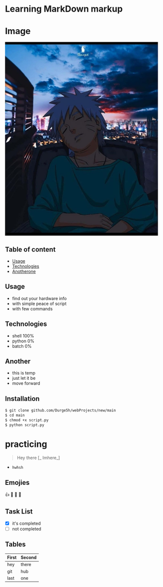 # Learning MarkDown markup 

# Image 

![just see me](./IMG_20210728_225744.jpg)

## Table of content
* [Usage](#Usage)
* [Technologies](#Technologies)
* [Anotherone](#Another)

## Usage

* find out your hardware info
* with simple peace of script
* with few commands

## Technologies

* shell 100%
* python 0%
* batch 0%

## Another

* this is temp
* just let it be
* move forward

## Installation

```
$ git clone github.com/Durge5h/webProjects/new/main
$ cd main
$ chmod +x script.py
$ python script.py
```
# practicing

> Hey there [_ Imhere_] 
* `hwhsh`

## Emojies

:+1: :metal: :camel: :tada: 

## Task List

- [x] it's completed
- [ ] not completed

## Tables

First | Second
------|-------
hey | there
git | hub
last | one
